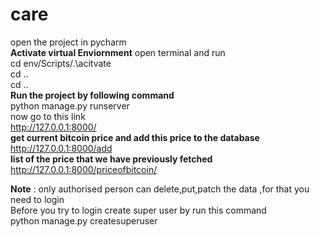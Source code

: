# care
open the project in pycharm<br/>
**Activate virtual Enviornment**
  open terminal and run<br/>
  cd env/Scripts/.\acitvate<br/>
  cd ..<br/>
  cd ..<br/>
**Run the project by following command**<br/>
  python manage.py runserver<br/>
  now go to this link<br/>
  http://127.0.0.1:8000/<br/>
**get current bitcoin price and add this price to the database**<br/>
  http://127.0.0.1:8000/add<br/>
**list of the price that we have previously fetched**<br/>
  http://127.0.0.1:8000/priceofbitcoin/<br/>
  
**Note** : only authorised person can delete,put,patch the data ,for that you need to login<br/>
       Before you try to login create super user by run this command<br/>
       python manage.py createsuperuser<br/>
